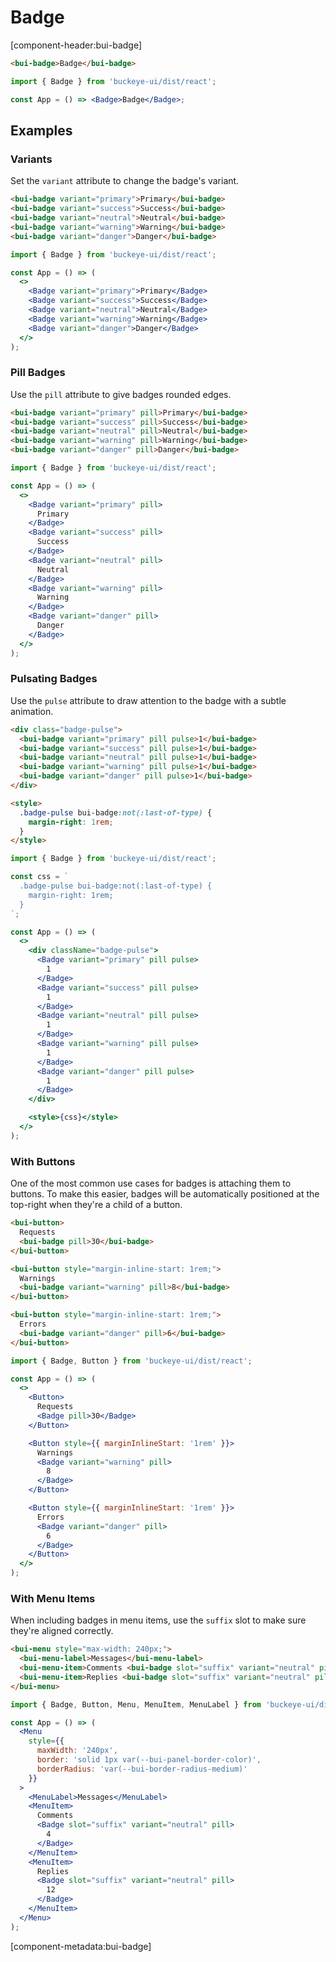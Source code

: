 # Badge

[component-header:bui-badge]

```html preview
<bui-badge>Badge</bui-badge>
```

```jsx react
import { Badge } from 'buckeye-ui/dist/react';

const App = () => <Badge>Badge</Badge>;
```

## Examples

### Variants

Set the `variant` attribute to change the badge's variant.

```html preview
<bui-badge variant="primary">Primary</bui-badge>
<bui-badge variant="success">Success</bui-badge>
<bui-badge variant="neutral">Neutral</bui-badge>
<bui-badge variant="warning">Warning</bui-badge>
<bui-badge variant="danger">Danger</bui-badge>
```

```jsx react
import { Badge } from 'buckeye-ui/dist/react';

const App = () => (
  <>
    <Badge variant="primary">Primary</Badge>
    <Badge variant="success">Success</Badge>
    <Badge variant="neutral">Neutral</Badge>
    <Badge variant="warning">Warning</Badge>
    <Badge variant="danger">Danger</Badge>
  </>
);
```

### Pill Badges

Use the `pill` attribute to give badges rounded edges.

```html preview
<bui-badge variant="primary" pill>Primary</bui-badge>
<bui-badge variant="success" pill>Success</bui-badge>
<bui-badge variant="neutral" pill>Neutral</bui-badge>
<bui-badge variant="warning" pill>Warning</bui-badge>
<bui-badge variant="danger" pill>Danger</bui-badge>
```

```jsx react
import { Badge } from 'buckeye-ui/dist/react';

const App = () => (
  <>
    <Badge variant="primary" pill>
      Primary
    </Badge>
    <Badge variant="success" pill>
      Success
    </Badge>
    <Badge variant="neutral" pill>
      Neutral
    </Badge>
    <Badge variant="warning" pill>
      Warning
    </Badge>
    <Badge variant="danger" pill>
      Danger
    </Badge>
  </>
);
```

### Pulsating Badges

Use the `pulse` attribute to draw attention to the badge with a subtle animation.

```html preview
<div class="badge-pulse">
  <bui-badge variant="primary" pill pulse>1</bui-badge>
  <bui-badge variant="success" pill pulse>1</bui-badge>
  <bui-badge variant="neutral" pill pulse>1</bui-badge>
  <bui-badge variant="warning" pill pulse>1</bui-badge>
  <bui-badge variant="danger" pill pulse>1</bui-badge>
</div>

<style>
  .badge-pulse bui-badge:not(:last-of-type) {
    margin-right: 1rem;
  }
</style>
```

```jsx react
import { Badge } from 'buckeye-ui/dist/react';

const css = `
  .badge-pulse bui-badge:not(:last-of-type) {
    margin-right: 1rem;
  }
`;

const App = () => (
  <>
    <div className="badge-pulse">
      <Badge variant="primary" pill pulse>
        1
      </Badge>
      <Badge variant="success" pill pulse>
        1
      </Badge>
      <Badge variant="neutral" pill pulse>
        1
      </Badge>
      <Badge variant="warning" pill pulse>
        1
      </Badge>
      <Badge variant="danger" pill pulse>
        1
      </Badge>
    </div>

    <style>{css}</style>
  </>
);
```

### With Buttons

One of the most common use cases for badges is attaching them to buttons. To make this easier, badges will be automatically positioned at the top-right when they're a child of a button.

```html preview
<bui-button>
  Requests
  <bui-badge pill>30</bui-badge>
</bui-button>

<bui-button style="margin-inline-start: 1rem;">
  Warnings
  <bui-badge variant="warning" pill>8</bui-badge>
</bui-button>

<bui-button style="margin-inline-start: 1rem;">
  Errors
  <bui-badge variant="danger" pill>6</bui-badge>
</bui-button>
```

```jsx react
import { Badge, Button } from 'buckeye-ui/dist/react';

const App = () => (
  <>
    <Button>
      Requests
      <Badge pill>30</Badge>
    </Button>

    <Button style={{ marginInlineStart: '1rem' }}>
      Warnings
      <Badge variant="warning" pill>
        8
      </Badge>
    </Button>

    <Button style={{ marginInlineStart: '1rem' }}>
      Errors
      <Badge variant="danger" pill>
        6
      </Badge>
    </Button>
  </>
);
```

### With Menu Items

When including badges in menu items, use the `suffix` slot to make sure they're aligned correctly.

```html preview
<bui-menu style="max-width: 240px;">
  <bui-menu-label>Messages</bui-menu-label>
  <bui-menu-item>Comments <bui-badge slot="suffix" variant="neutral" pill>4</bui-badge></bui-menu-item>
  <bui-menu-item>Replies <bui-badge slot="suffix" variant="neutral" pill>12</bui-badge></bui-menu-item>
</bui-menu>
```

```jsx react
import { Badge, Button, Menu, MenuItem, MenuLabel } from 'buckeye-ui/dist/react';

const App = () => (
  <Menu
    style={{
      maxWidth: '240px',
      border: 'solid 1px var(--bui-panel-border-color)',
      borderRadius: 'var(--bui-border-radius-medium)'
    }}
  >
    <MenuLabel>Messages</MenuLabel>
    <MenuItem>
      Comments
      <Badge slot="suffix" variant="neutral" pill>
        4
      </Badge>
    </MenuItem>
    <MenuItem>
      Replies
      <Badge slot="suffix" variant="neutral" pill>
        12
      </Badge>
    </MenuItem>
  </Menu>
);
```

[component-metadata:bui-badge]
